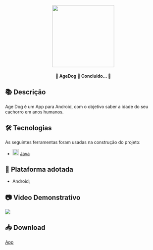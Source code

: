 <h1 align="center">
   <img src="https://firebasestorage.googleapis.com/v0/b/apostas-e1af2.appspot.com/o/java%2Fagedog.PNG?alt=media&token=a9783713-6897-40e1-ad00-94364ac6243d" width="200">
</h1>

<h4 align="center"> 
	🚧 AgeDog 🚀 Concluido...  🚧
</h4>

## 📚 Descrição
Age Dog é um App para Android, com o objetivo saber a idade do seu cachorro em anos humanos.

## 🛠 Tecnologias

As seguintes ferramentas foram usadas na construção do projeto:

- <img src="https://cdn.jsdelivr.net/gh/devicons/devicon/icons/java/java-original.svg" height="20" width="20"/> [Java](https://www.java.com/pt-BR/)

## 📱 Plataforma adotada

  - Android;
  
## 📷 Video Demonstrativo
<div>
<a href="https://youtu.be/5Bet1PKD3ww" target="_blank"><img src="https://img.shields.io/badge/YouTube-FF0000?style=for-the-badge&logo=youtube&logoColor=white" target="_blank"></a>
</div>

## 📥 Download
[App](https://drive.google.com/file/d/1Kewh8drYpPKeAdwEgcOwGPAzo7SPdco7/view?usp=sharing)
